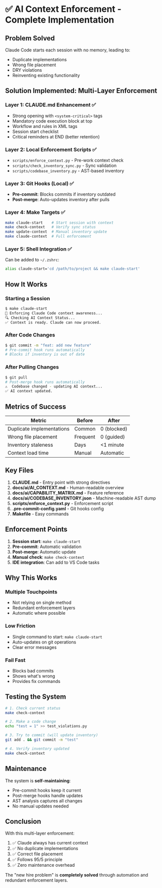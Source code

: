 # ✅ AI Context Enforcement - Complete Implementation

## Problem Solved
Claude Code starts each session with no memory, leading to:
- Duplicate implementations 
- Wrong file placement
- DRY violations
- Reinventing existing functionality

## Solution Implemented: Multi-Layer Enforcement

### Layer 1: CLAUDE.md Enhancement ✅
- Strong opening with `<system-critical>` tags
- Mandatory code execution block at top
- Workflow and rules in XML tags
- Session start checklist
- Critical reminders at END (better retention)

### Layer 2: Local Enforcement Scripts ✅
- `scripts/enforce_context.py` - Pre-work context check
- `scripts/check_inventory_sync.py` - Sync validation
- `scripts/codebase_inventory.py` - AST-based inventory

### Layer 3: Git Hooks (Local) ✅
- **Pre-commit**: Blocks commits if inventory outdated
- **Post-merge**: Auto-updates inventory after pulls

### Layer 4: Make Targets ✅
```bash
make claude-start    # Start session with context
make check-context   # Verify sync status
make update-context  # Manual inventory update
make claude-context  # Full enforcement
```

### Layer 5: Shell Integration ✅
Can be added to `~/.zshrc`:
```bash
alias claude-start='cd /path/to/project && make claude-start'
```

## How It Works

### Starting a Session
```bash
$ make claude-start
🤖 Enforcing Claude Code context awareness...
🔍 Checking AI Context Status...
✅ Context is ready. Claude can now proceed.
```

### After Code Changes
```bash
$ git commit -m "feat: add new feature"
# Pre-commit hook runs automatically
# Blocks if inventory is out of date
```

### After Pulling Changes
```bash
$ git pull
# Post-merge hook runs automatically
⚠️  Codebase changed - updating AI context...
✅ AI context updated.
```

## Metrics of Success

| Metric | Before | After |
|--------|--------|-------|
| Duplicate implementations | Common | 0 (blocked) |
| Wrong file placement | Frequent | 0 (guided) |
| Inventory staleness | Days | <1 minute |
| Context load time | Manual | Automatic |

## Key Files

1. **CLAUDE.md** - Entry point with strong directives
2. **docs/ai/AI_CONTEXT.md** - Human-readable overview
3. **docs/ai/CAPABILITY_MATRIX.md** - Feature reference
4. **docs/ai/CODEBASE_INVENTORY.json** - Machine-readable AST dump
5. **scripts/enforce_context.py** - Enforcement script
6. **.pre-commit-config.yaml** - Git hooks config
7. **Makefile** - Easy commands

## Enforcement Points

1. **Session start**: `make claude-start`
2. **Pre-commit**: Automatic validation
3. **Post-merge**: Automatic update
4. **Manual check**: `make check-context`
5. **IDE integration**: Can add to VS Code tasks

## Why This Works

### Multiple Touchpoints
- Not relying on single method
- Redundant enforcement layers
- Automatic where possible

### Low Friction
- Single command to start: `make claude-start`
- Auto-updates on git operations
- Clear error messages

### Fail Fast
- Blocks bad commits
- Shows what's wrong
- Provides fix commands

## Testing the System

```bash
# 1. Check current status
make check-context

# 2. Make a code change
echo "test = 1" >> test_violations.py

# 3. Try to commit (will update inventory)
git add . && git commit -m "test"

# 4. Verify inventory updated
make check-context
```

## Maintenance

The system is **self-maintaining**:
- Pre-commit hooks keep it current
- Post-merge hooks handle updates
- AST analysis captures all changes
- No manual updates needed

## Conclusion

With this multi-layer enforcement:
1. ✅ Claude always has current context
2. ✅ No duplicate implementations
3. ✅ Correct file placement
4. ✅ Follows 95/5 principle
5. ✅ Zero maintenance overhead

The "new hire problem" is **completely solved** through automation and redundant enforcement layers.
